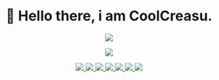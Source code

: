 <h1 align='center'>
👋 Hello there, i am CoolCreasu.
</h1>

<!---
- 👀 I’m interested in trying out ideas that i have.</li>
- 🌱 I know a bit of C# and Python.</li>
- 💞️ I’m looking to collaborate on interesting projects and ideas.</li>
- 📫 How to reach me, i guess here on github?</li>
--->

<p align='center'>
	<a href="https://github.com/anuraghazra/github-readme-stats">
		<img src="https://github-readme-stats.vercel.app/api?username=CoolCreasu&show_icons=true&theme=dark" />
	</a>
</p>
<p align='center'>
	<a href="https://github.com/anuraghazra/github-readme-stats">
		<img src="https://github-readme-stats.vercel.app/api/top-langs/?username=CoolCreasu&layout=compact&theme=dark" />
	</a>
</p>

<p align='center'>
	<a href="https://unity.com/">
		<img src="https://img.shields.io/badge/Unity-100000?style=for-the-badge&logo=unity&logoColor=white" />
	</a><!---&nbsp;&nbsp;--->
	<a href="https://www.blender.org/">
		<img src="https://img.shields.io/badge/blender-%23F5792A.svg?style=for-the-badge&logo=blender&logoColor=white" />        
	</a><!---&nbsp;&nbsp;--->
	<a href="https://docs.microsoft.com/en-us/dotnet/csharp/">
		<img src="https://img.shields.io/badge/C%23-239120?style=for-the-badge&logo=c-sharp&logoColor=white" />        
	</a><!---&nbsp;&nbsp;--->
	<a href="https://www.python.org/">
		<img src="https://img.shields.io/badge/Python-FFD43B?style=for-the-badge&logo=python&logoColor=blue" />        
	</a><!---&nbsp;&nbsp;--->
	<a href="https://visualstudio.microsoft.com/">
		<img src="https://img.shields.io/badge/Visual_Studio-5C2D91?style=for-the-badge&logo=visual%20studio&logoColor=white" />        
	</a><!---&nbsp;&nbsp;--->
	<a href="https://code.visualstudio.com/">
		<img src="https://img.shields.io/badge/Visual_Studio_Code-0078D4?style=for-the-badge&logo=visual%20studio%20code&logoColor=white" />        
	</a><!---&nbsp;&nbsp;--->
	<a href="https://www.arduino.cc/">
		<img src="https://img.shields.io/badge/Arduino_IDE-00979D?style=for-the-badge&logo=arduino&logoColor=white" />        
	</a><!---&nbsp;&nbsp;--->
</p>

<!---
CoolCreasu/CoolCreasu is a ✨ special ✨ repository because its `README.md` (this file) appears on your GitHub profile.
You can click the Preview link to take a look at your changes.
--->
